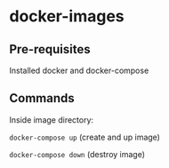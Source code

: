 # docker-images

## Pre-requisites

Installed docker and docker-compose

## Commands
Inside image directory:

`docker-compose up` (create and up image)

`docker-compose down` (destroy image)

